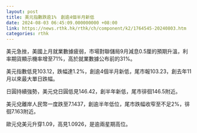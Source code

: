 ```yaml
---
layout: post
title: 美元指數跌逾1%　創逾4個半月新低
date: 2024-08-03 06:45:09.000000000 +08:00
link: https://news.rthk.hk/rthk/ch/component/k2/1764545-20240803.htm
categories: rthk
---
```


美元急挫，美國上月就業數據疲弱，市場對聯儲局9月減息0.5厘的預期升溫，利率期貨顯示機率增至71%，高於就業數據公布前的31%。

美元指數低見103.12，跌幅達1.2%，創逾4個半月新低，尾市報103.23，創去年11月以來最大單日跌幅。

日圓持續強勢，美元兌日圓低見146.42，創半年新低，尾市徘徊146.5附近。

美元兌離岸人民幣一度跌至7.1437，創逾半年低位，尾市跌幅收窄至不足2%，徘徊7.163附近。

歐元兌美元升穿1.09，高見1.0926，是逾兩星期高位。
